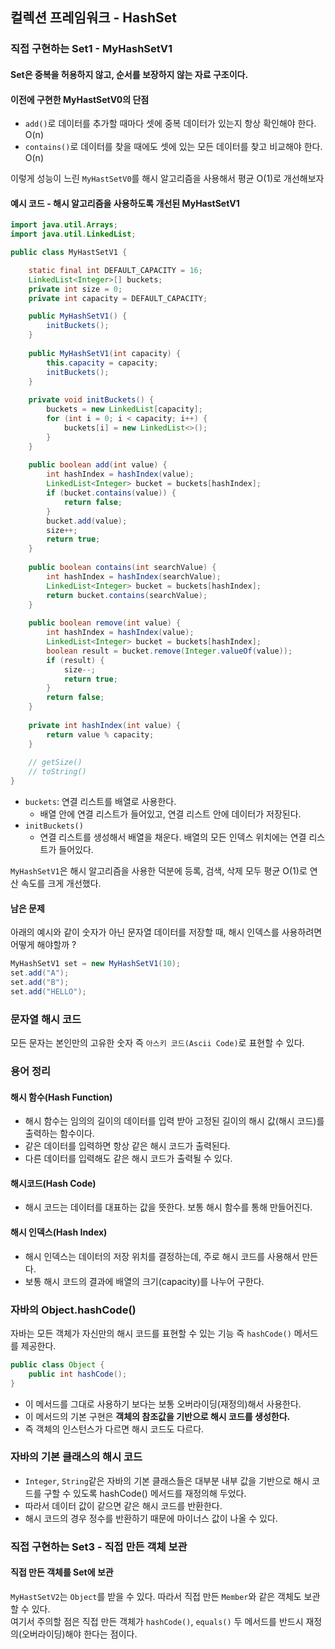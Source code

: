 ## 컬렉션 프레임워크 - HashSet

### 직접 구현하는 Set1 - MyHashSetV1

#### Set은 중복을 허용하지 않고, 순서를 보장하지 않는 자료 구조이다.

#### 이전에 구현한 MyHastSetV0의 단점
- `add()`로 데이터를 추가할 때마다 셋에 중복 데이터가 있는지 항상 확인해야 한다. O(n)
- `contains()`로 데이터를 찾을 때에도 셋에 있는 모든 데이터를 찾고 비교해야 한다. O(n)

이렇게 성능이 느린 `MyHastSetV0`를 해시 알고리즘을 사용해서 평균 O(1)로 개선해보자

#### 예시 코드 - 해시 알고리즘을 사용하도록 개선된 MyHastSetV1

```java
import java.util.Arrays;
import java.util.LinkedList;

public class MyHastSetV1 {

    static final int DEFAULT_CAPACITY = 16;
    LinkedList<Integer>[] buckets;
    private int size = 0;
    private int capacity = DEFAULT_CAPACITY;

    public MyHashSetV1() {
        initBuckets();
    }
    
    public MyHashSetV1(int capacity) {
        this.capacity = capacity;
        initBuckets();
    }
    
    private void initBuckets() {
        buckets = new LinkedList[capacity];
        for (int i = 0; i < capacity; i++) {
            buckets[i] = new LinkedList<>();
        }
    }
    
    public boolean add(int value) {
        int hashIndex = hashIndex(value);
        LinkedList<Integer> bucket = buckets[hashIndex];
        if (bucket.contains(value)) {
            return false;
        }
        bucket.add(value);
        size++;
        return true;
    }
    
    public boolean contains(int searchValue) {
        int hashIndex = hashIndex(searchValue);
        LinkedList<Integer> bucket = buckets[hashIndex];
        return bucket.contains(searchValue);
    }
    
    public boolean remove(int value) {
        int hashIndex = hashIndex(value);
        LinkedList<Integer> bucket = buckets[hashIndex];
        boolean result = bucket.remove(Integer.valueOf(value));
        if (result) {
            size--;
            return true;
        }
        return false;
    }
    
    private int hashIndex(int value) {
        return value % capacity;
    }
    
    // getSize()
    // toString()
}
```
- `buckets`: 연결 리스트를 배열로 사용한다.
  - 배열 안에 연결 리스트가 들어있고, 연결 리스트 안에 데이터가 저장된다.
- `initBuckets()`
  - 연결 리스트를 생성해서 배열을 채운다. 배열의 모든 인덱스 위치에는 연결 리스트가 들어있다.

`MyHashSetV1`은 해시 알고리즘을 사용한 덕분에 등록, 검색, 삭제 모두 평균 O(1)로 연산 속도를 크게 개선했다.

#### 남은 문제
아래의 예시와 같이 숫자가 아닌 문자열 데이터를 저장할 때, 해시 인덱스를 사용하려면 어떻게 해야할까 ?

```java
MyHashSetV1 set = new MyHashSetV1(10);
set.add("A");
set.add("B");
set.add("HELLO");
```

### 문자열 해시 코드
모든 문자는 본인만의 고유한 숫자 즉 `아스키 코드(Ascii Code)`로 표현할 수 있다.

### 용어 정리

#### 해시 함수(Hash Function)
- 해시 함수는 임의의 길이의 데이터를 입력 받아 고정된 길이의 해시 값(해시 코드)를 출력하는 함수이다.
- 같은 데이터를 입력하면 항상 같은 해시 코드가 출력된다.
- 다른 데이터를 입력해도 같은 해시 코드가 출력될 수 있다.

#### 해시코드(Hash Code)
- 해시 코드는 데이터를 대표하는 값을 뜻한다. 보통 해시 함수를 통해 만들어진다.

#### 해시 인덱스(Hash Index)
- 해시 인덱스는 데이터의 저장 위치를 결정하는데, 주로 해시 코드를 사용해서 만든다.
- 보통 해시 코드의 결과에 배열의 크기(capacity)를 나누어 구한다.

### 자바의 Object.hashCode()
자바는 모든 객체가 자신만의 해시 코드를 표현할 수 있는 기능 즉 `hashCode()` 메서드를 제공한다.
```java
public class Object {
    public int hashCode();
}
```
- 이 메서드를 그대로 사용하기 보다는 보통 오버라이딩(재정의)해서 사용한다.
- 이 메서드의 기본 구현은 **객체의 참조값을 기반으로 해시 코드를 생성한다.**
- 즉 객체의 인스턴스가 다르면 해시 코드도 다르다.

### 자바의 기본 클래스의 해시 코드
- `Integer`, `String`같은 자바의 기본 클래스들은 대부분 내부 값을 기반으로 해시 코드를 구할 수 있도록 hashCode() 메서드를 재정의해 두었다.
- 따라서 데이터 값이 같으면 같은 해시 코드를 반환한다.
- 해시 코드의 경우 정수를 반환하기 때문에 마이너스 값이 나올 수 있다.

### 직접 구현하는 Set3 - 직접 만든 객체 보관
#### 직접 만든 객체를 Set에 보관
`MyHastSetV2`는 `Object`를 받을 수 있다. 따라서 직접 만든 `Member`와 같은 객체도 보관할 수 있다.
<br>
여기서 주의할 점은 직접 만든 객체가 `hashCode()`, `equals()` 두 메서드를 반드시 재정의(오버라이딩)해야 한다는 점이다.
